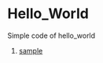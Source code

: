 # Hello_World
Simple code of hello_world

1. [sample](https://github.com/Surya18-Github/Hello_World/blob/master/sample)
